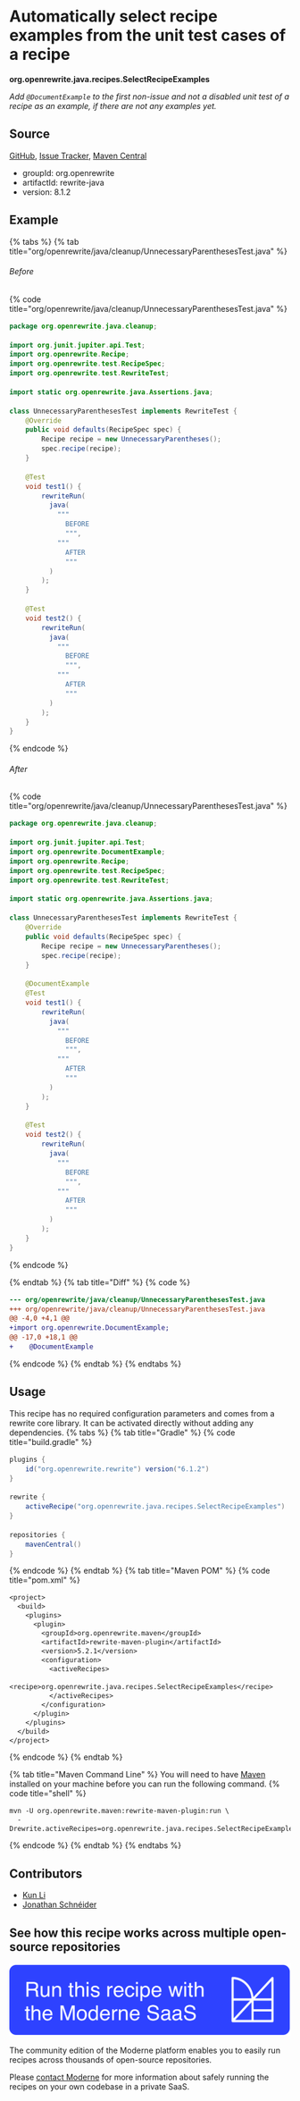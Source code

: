 # Automatically select recipe examples from the unit test cases of a recipe

**org.openrewrite.java.recipes.SelectRecipeExamples**

_Add `@DocumentExample` to the first non-issue and not a disabled unit test of a recipe as an example, if there are not any examples yet._

## Source

[GitHub](https://github.com/openrewrite/rewrite/blob/main/rewrite-java/src/main/java/org/openrewrite/java/recipes/SelectRecipeExamples.java), [Issue Tracker](https://github.com/openrewrite/rewrite/issues), [Maven Central](https://central.sonatype.com/artifact/org.openrewrite/rewrite-java/8.1.2/jar)

* groupId: org.openrewrite
* artifactId: rewrite-java
* version: 8.1.2

## Example


{% tabs %}
{% tab title="org/openrewrite/java/cleanup/UnnecessaryParenthesesTest.java" %}

###### Before
{% code title="org/openrewrite/java/cleanup/UnnecessaryParenthesesTest.java" %}
```java
package org.openrewrite.java.cleanup;

import org.junit.jupiter.api.Test;
import org.openrewrite.Recipe;
import org.openrewrite.test.RecipeSpec;
import org.openrewrite.test.RewriteTest;

import static org.openrewrite.java.Assertions.java;

class UnnecessaryParenthesesTest implements RewriteTest {
    @Override
    public void defaults(RecipeSpec spec) {
        Recipe recipe = new UnnecessaryParentheses();
        spec.recipe(recipe);
    }

    @Test
    void test1() {
        rewriteRun(
          java(
            """
              BEFORE
              """,
            """
              AFTER
              """
          )
        );
    }

    @Test
    void test2() {
        rewriteRun(
          java(
            """
              BEFORE
              """,
            """
              AFTER
              """
          )
        );
    }
}
```
{% endcode %}

###### After
{% code title="org/openrewrite/java/cleanup/UnnecessaryParenthesesTest.java" %}
```java
package org.openrewrite.java.cleanup;

import org.junit.jupiter.api.Test;
import org.openrewrite.DocumentExample;
import org.openrewrite.Recipe;
import org.openrewrite.test.RecipeSpec;
import org.openrewrite.test.RewriteTest;

import static org.openrewrite.java.Assertions.java;

class UnnecessaryParenthesesTest implements RewriteTest {
    @Override
    public void defaults(RecipeSpec spec) {
        Recipe recipe = new UnnecessaryParentheses();
        spec.recipe(recipe);
    }

    @DocumentExample
    @Test
    void test1() {
        rewriteRun(
          java(
            """
              BEFORE
              """,
            """
              AFTER
              """
          )
        );
    }

    @Test
    void test2() {
        rewriteRun(
          java(
            """
              BEFORE
              """,
            """
              AFTER
              """
          )
        );
    }
}
```
{% endcode %}

{% endtab %}
{% tab title="Diff" %}
{% code %}
```diff
--- org/openrewrite/java/cleanup/UnnecessaryParenthesesTest.java
+++ org/openrewrite/java/cleanup/UnnecessaryParenthesesTest.java
@@ -4,0 +4,1 @@
+import org.openrewrite.DocumentExample;
@@ -17,0 +18,1 @@
+    @DocumentExample
```
{% endcode %}
{% endtab %}
{% endtabs %}


## Usage

This recipe has no required configuration parameters and comes from a rewrite core library. It can be activated directly without adding any dependencies.
{% tabs %}
{% tab title="Gradle" %}
{% code title="build.gradle" %}
```groovy
plugins {
    id("org.openrewrite.rewrite") version("6.1.2")
}

rewrite {
    activeRecipe("org.openrewrite.java.recipes.SelectRecipeExamples")
}

repositories {
    mavenCentral()
}

```
{% endcode %}
{% endtab %}
{% tab title="Maven POM" %}
{% code title="pom.xml" %}
```markup
<project>
  <build>
    <plugins>
      <plugin>
        <groupId>org.openrewrite.maven</groupId>
        <artifactId>rewrite-maven-plugin</artifactId>
        <version>5.2.1</version>
        <configuration>
          <activeRecipes>
            <recipe>org.openrewrite.java.recipes.SelectRecipeExamples</recipe>
          </activeRecipes>
        </configuration>
      </plugin>
    </plugins>
  </build>
</project>
```
{% endcode %}
{% endtab %}

{% tab title="Maven Command Line" %}
You will need to have [Maven](https://maven.apache.org/download.cgi) installed on your machine before you can run the following command.
{% code title="shell" %}
```shell
mvn -U org.openrewrite.maven:rewrite-maven-plugin:run \
  -Drewrite.activeRecipes=org.openrewrite.java.recipes.SelectRecipeExamples
```
{% endcode %}
{% endtab %}
{% endtabs %}
## Contributors
* [Kun Li](kun@moderne.io)
* [Jonathan Schnéider](jkschneider@gmail.com)


## See how this recipe works across multiple open-source repositories

[![Moderne Link Image](/.gitbook/assets/ModerneRecipeButton.png)](https://public.moderne.io/recipes/org.openrewrite.java.recipes.SelectRecipeExamples)

The community edition of the Moderne platform enables you to easily run recipes across thousands of open-source repositories.

Please [contact Moderne](https://moderne.io/product) for more information about safely running the recipes on your own codebase in a private SaaS.

